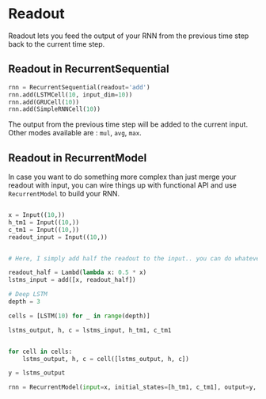 # Readout

Readout lets you feed the output of your RNN from the previous time step back to the current time step.

## Readout in RecurrentSequential

```python
rnn = RecurrentSequential(readout='add')
rnn.add(LSTMCell(10, input_dim=10))
rnn.add(GRUCell(10))
rnn.add(SimpleRNNCell(10))
```
The output from the previous time step will be added to the current input. Other modes available are : `mul`, `avg`, `max`.

## Readout in RecurrentModel

In case you want to do something more complex than just merge your readout with input, you can wire things up with functional API and use `RecurrentModel` to build your RNN.

```python

x = Input((10,))
h_tm1 = Input((10,))
c_tm1 = Input((10,))
readout_input = Input((10,))


# Here, I simply add half the readout to the input.. you can do whatever you want.

readout_half = Lambd(lambda x: 0.5 * x)
lstms_input = add([x, readout_half])

# Deep LSTM
depth = 3

cells = [LSTM(10) for _ in range(depth)]

lstms_output, h, c = lstms_input, h_tm1, c_tm1


for cell in cells:
    lstms_output, h, c = cell([lstms_output, h, c])

y = lstms_output

rnn = RecurrentModel(input=x, initial_states=[h_tm1, c_tm1], output=y, final_states=[h, c], readout_input=readout_input)
```


